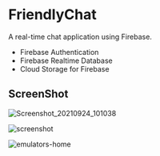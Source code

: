 # FriendlyChat

A real-time chat application using Firebase.
* Firebase Authentication
* Firebase Realtime Database
* Cloud Storage for Firebase

## ScreenShot

![Screenshot_20210924_101038](https://user-images.githubusercontent.com/42799047/134621912-865f21dc-8203-453a-b827-9a86177e0a85.png)

![screenshot](https://user-images.githubusercontent.com/42799047/134621197-c09a1466-58d9-4f90-9ed7-dee587cde8cc.png)

![emulators-home](https://user-images.githubusercontent.com/42799047/134621163-06808880-6c4b-441b-9230-8d7c660ed7f6.png)
